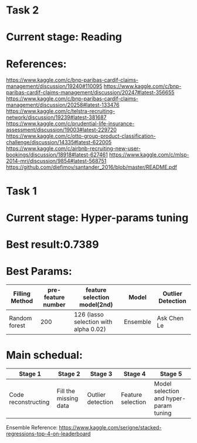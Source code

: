 # Task 2

Current stage: Reading
===================================

References:
=================
https://www.kaggle.com/c/bnp-paribas-cardif-claims-management/discussion/19240#110095
https://www.kaggle.com/c/bnp-paribas-cardif-claims-management/discussion/20247#latest-356655
https://www.kaggle.com/c/bnp-paribas-cardif-claims-management/discussion/20258#latest-133476
https://www.kaggle.com/c/telstra-recruiting-network/discussion/19239#latest-381687
https://www.kaggle.com/c/prudential-life-insurance-assessment/discussion/19003#latest-229720
https://www.kaggle.com/c/otto-group-product-classification-challenge/discussion/14335#latest-622005
https://www.kaggle.com/c/airbnb-recruiting-new-user-bookings/discussion/18918#latest-627461
https://www.kaggle.com/c/mlsp-2014-mri/discussion/9854#latest-568751
https://github.com/diefimov/santander_2016/blob/master/README.pdf




# Task 1

Current stage: Hyper-params tuning
===================================

Best result:0.7389
=================

Best Params:
=================
<table>
  <thead>
    <tr>
      <th>Filling Method</th>
      <th>pre-feature number</th>
      <th>feature selection model(2nd)</th>
      <th>Model</th>
      <th>Outlier Detection</th>
    </tr>
  </thead>
  <tbody>
    <tr>
      <td>Random forest</td>
      <td>200</td>
      <td>126 (lasso selection with alpha 0.02)</td>
      <td>Ensemble</td>
      <td>Ask Chen Le</td>
    </tr>
  </tbody>
</table>

Main schedual:
==============
<table>
  <thead>
    <tr>
      <th>Stage 1</th>
      <th>Stage 2</th>
      <th>Stage 3</th>
      <th>Stage 4</th>
      <th>Stage 5</th>
    </tr>
  </thead>
  <tbody>
    <tr>
      <td>Code reconstructing</td>
      <td>Fill the missing data</td>
      <td>Outlier detection</td>
      <td>Feature selection</td>
      <td>Model selection and hyper-param tuning</td>
    </tr>
  </tbody>
</table>

Ensemble Reference:
https://www.kaggle.com/serigne/stacked-regressions-top-4-on-leaderboard
